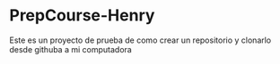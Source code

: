 # PrepCourse-Henry
Este es un proyecto de prueba de como crear un repositorio y clonarlo desde githuba a mi computadora
